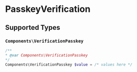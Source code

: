 # PasskeyVerification


## Supported Types

### `Components\VerificationPasskey`

```php
/**
* @var Components\VerificationPasskey
*/
Components\VerificationPasskey $value = /* values here */
```

